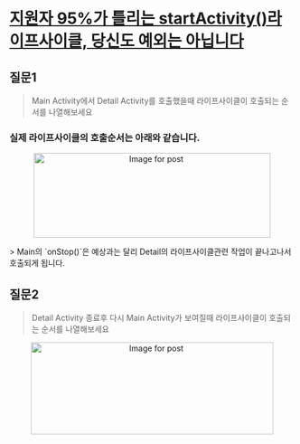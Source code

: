 # [지원자 95%가 틀리는 startActivity()라이프사이클, 당신도 예외는 아닙니다](https://medium.com/%EB%B0%95%EC%83%81%EA%B6%8C%EC%9D%98-%EC%82%BD%EC%A7%88%EB%B8%94%EB%A1%9C%EA%B7%B8/%EC%A7%80%EC%9B%90%EC%9E%90-95-%EA%B0%80-%ED%8B%80%EB%A6%AC%EB%8A%94-startactivity-%EB%9D%BC%EC%9D%B4%ED%94%84%EC%82%AC%EC%9D%B4%ED%81%B4-%EB%8B%B9%EC%8B%A0%EB%8F%84-%EC%98%88%EC%99%B8%EB%8A%94-%EC%95%84%EB%8B%99%EB%8B%88%EB%8B%A4-ed0947a48d6)

## 질문1
> Main Activity에서 Detail Activity를 호출했을때
라이프사이클이 호출되는 순서를 나열해보세요

### 실제 라이프사이클의 호출순서는 아래와 같습니다.
<p align="center">
  <img alt="Image for post" class="vo wr t u v if aj c" width="419" height="150" src="https://miro.medium.com/max/419/1*NKRcmHa4XDeFyELAZ8U7GQ.png" srcset="https://miro.medium.com/max/276/1*NKRcmHa4XDeFyELAZ8U7GQ.png 276w, https://miro.medium.com/max/419/1*NKRcmHa4XDeFyELAZ8U7GQ.png 419w" sizes="419px">
</p>
> Main의 `onStop()`은 예상과는 달리 Detail의 라이프사이클관련 작업이 끝나고나서 호출되게 됩니다.


## 질문2
> Detail Activity 종료후 다시 Main Activity가 보여질때
라이프사이클이 호출되는 순서를 나열해보세요

<p align="center">
  <img alt="Image for post" class="vo wr t u v if aj c" width="429" height="163" src="https://miro.medium.com/max/429/1*rJesnrBaFknoCqc-7rSP0Q.png" srcset="https://miro.medium.com/max/276/1*rJesnrBaFknoCqc-7rSP0Q.png 276w, https://miro.medium.com/max/429/1*rJesnrBaFknoCqc-7rSP0Q.png 429w" sizes="429px">
</p>
